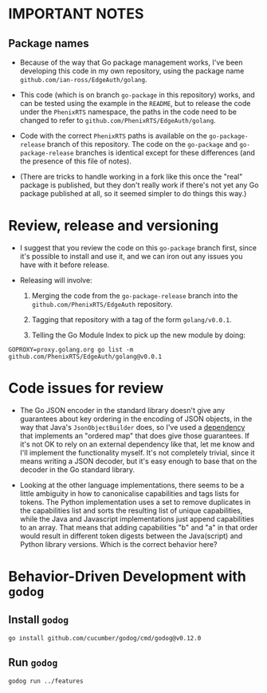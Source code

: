 # IMPORTANT NOTES

## Package names

 - Because of the way that Go package management works, I've been
   developing this code in my own repository, using the package name
   `github.com/ian-ross/EdgeAuth/golang`.

 - This code (which is on branch `go-package` in this repository)
   works, and can be tested using the example in the `README`, but to
   release the code under the `PhenixRTS` namespace, the paths in the
   code need to be changed to refer to
   `github.com/PhenixRTS/EdgeAuth/golang`.

 - Code with the correct `PhenixRTS` paths is available on the
   `go-package-release` branch of this repository. The code on the
   `go-package` and `go-package-release` branches is identical except
   for these differences (and the presence of this file of notes).

 - (There are tricks to handle working in a fork like this once the
   "real" package is published, but they don't really work if there's
   not yet any Go package published at all, so it seemed simpler to do
   things this way.)


# Review, release and versioning

 - I suggest that you review the code on this `go-package` branch
   first, since it's possible to install and use it, and we can iron
   out any issues you have with it before release.

 - Releasing will involve:
 
    1. Merging the code from the `go-package-release` branch into the
       `github.com/PhenixRTS/EdgeAuth` repository.
       
    2. Tagging that repository with a tag of the form
       `golang/v0.0.1`.
       
    3. Telling the Go Module Index to pick up the new module by doing:
    
```shell script
GOPROXY=proxy.golang.org go list -m github.com/PhenixRTS/EdgeAuth/golang@v0.0.1
```


# Code issues for review

 - The Go JSON encoder in the standard library doesn't give any
   guarantees about key ordering in the encoding of JSON objects, in
   the way that Java's `JsonObjectBuilder` does, so I've used a
   [dependency](https://github.com/iancoleman/orderedmap) that
   implements an "ordered map" that does give those guarantees. If
   it's not OK to rely on an external dependency like that, let me
   know and I'll implement the functionality myself. It's not
   completely trivial, since it means writing a JSON decoder, but it's
   easy enough to base that on the decoder in the Go standard library.

 - Looking at the other language implementations, there seems to be a
   little ambiguity in how to canonicalise capabilities and tags lists
   for tokens. The Python implementation uses a set to remove
   duplicates in the capabilities list and sorts the resulting list of
   unique capabilities, while the Java and Javascript implementations
   just append capabilities to an array. That means that adding
   capabilities "b" and "a" in that order would result in different
   token digests between the Java(script) and Python library versions.
   Which is the correct behavior here?


# Behavior-Driven Development with `godog`

## Install `godog`

```
go install github.com/cucumber/godog/cmd/godog@v0.12.0
```

## Run `godog`

```
godog run ../features
```
